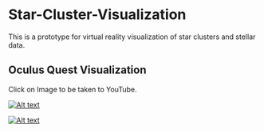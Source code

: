 # Star-Cluster-Visualization
This is a prototype for virtual reality visualization of star clusters and stellar data.


## Oculus Quest Visualization
Click on Image to be taken to YouTube.


[![Alt text](https://img.youtube.com/vi/vC3t3z4szpg/0.jpg)](https://www.youtube.com/watch?v=vC3t3z4szpg)

[![Alt text](https://img.youtube.com/vi/yXvBQgTiEmE/0.jpg)](https://www.youtube.com/watch?v=yXvBQgTiEmE)
